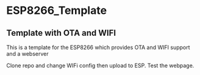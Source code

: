 # ESP8266_Template


## Template with OTA and WIFI

This is a template for the ESP8266 which provides OTA and WIFI support and a webserver


Clone repo and change WIFi config then  upload to ESP. Test the webpage.
